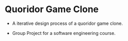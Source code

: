 # Quoridor Game Clone
* A iterative design process of a quoridor game clone.

* Group Project for a software engineering course.
